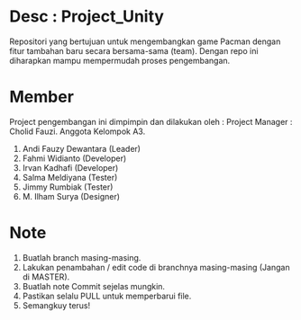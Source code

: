 # Desc : Project_Unity
Repositori yang bertujuan untuk mengembangkan game Pacman dengan fitur tambahan baru secara bersama-sama (team). Dengan repo ini diharapkan mampu mempermudah proses pengembangan.

# Member
Project pengembangan ini dimpimpin dan dilakukan oleh :
Project Manager : Cholid Fauzi.
Anggota Kelompok A3.
1. Andi Fauzy Dewantara (Leader)
2. Fahmi Widianto (Developer)
3. Irvan Kadhafi (Developer)
4. Salma Meldiyana (Tester)
5. Jimmy Rumbiak (Tester)
6. M. Ilham Surya (Designer)

# Note
1. Buatlah branch masing-masing.
2. Lakukan penambahan / edit code di branchnya masing-masing (Jangan di MASTER).
3. Buatlah note Commit sejelas mungkin.
4. Pastikan selalu PULL untuk memperbarui file.
5. Semangkuy terus!